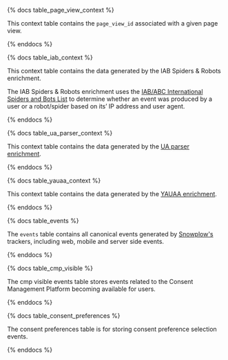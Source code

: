 {% docs table_page_view_context %}

This context table contains the `page_view_id` associated with a given page view.

{% enddocs %}

{% docs table_iab_context %}

This context table contains the data generated by the IAB Spiders & Robots enrichment.

The IAB Spiders & Robots enrichment uses the [IAB/ABC International Spiders and Bots List](https://iabtechlab.com/software/iababc-international-spiders-and-bots-list/) to determine whether an event was produced by a user or a robot/spider based on its’ IP address and user agent.

{% enddocs %}


{% docs table_ua_parser_context %}

This context table contains the data generated by the [UA parser enrichment](https://docs.snowplow.io/docs/enriching-your-data/available-enrichments/ua-parser-enrichment/).

{% enddocs %}


{% docs table_yauaa_context %}

This context table contains the data generated by the [YAUAA enrichment](https://docs.snowplow.io/docs/enriching-your-data/available-enrichments/yauaa-enrichment/).

{% enddocs %}


{% docs table_events %}

The `events` table contains all canonical events generated by [Snowplow's](https://snowplow.io/) trackers, including web, mobile and server side events.

{% enddocs %}

{% docs table_cmp_visible %}

The cmp visible events table stores events related to the Consent Management Platform becoming available for users.

{% enddocs %}

{% docs table_consent_preferences %}

The consent preferences table is for storing consent preference selection events.

{% enddocs %}

